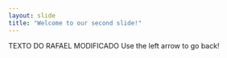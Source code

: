 ```yaml
---
layout: slide
title: "Welcome to our second slide!"
---
```

TEXTO DO RAFAEL MODIFICADO
Use the left arrow to go back!
